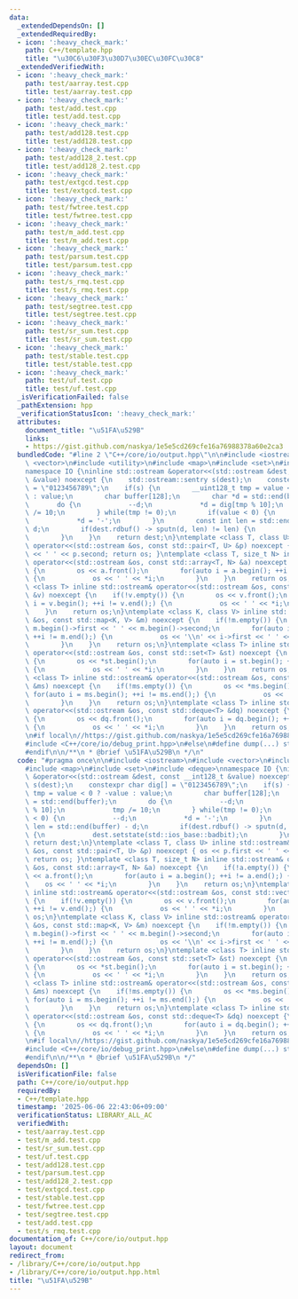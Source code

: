 ```yaml
---
data:
  _extendedDependsOn: []
  _extendedRequiredBy:
  - icon: ':heavy_check_mark:'
    path: C++/template.hpp
    title: "\u30C6\u30F3\u30D7\u30EC\u30FC\u30C8"
  _extendedVerifiedWith:
  - icon: ':heavy_check_mark:'
    path: test/aarray.test.cpp
    title: test/aarray.test.cpp
  - icon: ':heavy_check_mark:'
    path: test/add.test.cpp
    title: test/add.test.cpp
  - icon: ':heavy_check_mark:'
    path: test/add128.test.cpp
    title: test/add128.test.cpp
  - icon: ':heavy_check_mark:'
    path: test/add128_2.test.cpp
    title: test/add128_2.test.cpp
  - icon: ':heavy_check_mark:'
    path: test/extgcd.test.cpp
    title: test/extgcd.test.cpp
  - icon: ':heavy_check_mark:'
    path: test/fwtree.test.cpp
    title: test/fwtree.test.cpp
  - icon: ':heavy_check_mark:'
    path: test/m_add.test.cpp
    title: test/m_add.test.cpp
  - icon: ':heavy_check_mark:'
    path: test/parsum.test.cpp
    title: test/parsum.test.cpp
  - icon: ':heavy_check_mark:'
    path: test/s_rmq.test.cpp
    title: test/s_rmq.test.cpp
  - icon: ':heavy_check_mark:'
    path: test/segtree.test.cpp
    title: test/segtree.test.cpp
  - icon: ':heavy_check_mark:'
    path: test/sr_sum.test.cpp
    title: test/sr_sum.test.cpp
  - icon: ':heavy_check_mark:'
    path: test/stable.test.cpp
    title: test/stable.test.cpp
  - icon: ':heavy_check_mark:'
    path: test/uf.test.cpp
    title: test/uf.test.cpp
  _isVerificationFailed: false
  _pathExtension: hpp
  _verificationStatusIcon: ':heavy_check_mark:'
  attributes:
    document_title: "\u51FA\u529B"
    links:
    - https://gist.github.com/naskya/1e5e5cd269cfe16a76988378a60e2ca3
  bundledCode: "#line 2 \"C++/core/io/output.hpp\"\n\n#include <iostream>\n#include\
    \ <vector>\n#include <utility>\n#include <map>\n#include <set>\n#include <deque>\n\
    namespace IO {\ninline std::ostream &operator<<(std::ostream &dest, const __int128_t\
    \ &value) noexcept {\n    std::ostream::sentry s(dest);\n    constexpr char dig[]\
    \ = \"0123456789\";\n    if(s) {\n        __uint128_t tmp = value < 0 ? -value\
    \ : value;\n        char buffer[128];\n        char *d = std::end(buffer);\n \
    \       do {\n            --d;\n            *d = dig[tmp % 10];\n            tmp\
    \ /= 10;\n        } while(tmp != 0);\n        if(value < 0) {\n            --d;\n\
    \            *d = '-';\n        }\n        const int len = std::end(buffer) -\
    \ d;\n        if(dest.rdbuf() -> sputn(d, len) != len) {\n            dest.setstate(std::ios_base::badbit);\n\
    \        }\n    }\n    return dest;\n}\ntemplate <class T, class U> inline std::ostream&\
    \ operator<<(std::ostream &os, const std::pair<T, U> &p) noexcept { os << p.first\
    \ << ' ' << p.second; return os; }\ntemplate <class T, size_t N> inline std::ostream&\
    \ operator<<(std::ostream &os, const std::array<T, N> &a) noexcept {\n    if(!a.empty())\
    \ {\n        os << a.front();\n        for(auto i = a.begin(); ++i != a.end();)\
    \ {\n            os << ' ' << *i;\n        }\n    }\n    return os;\n}\ntemplate\
    \ <class T> inline std::ostream& operator<<(std::ostream &os, const std::vector<T>\
    \ &v) noexcept {\n    if(!v.empty()) {\n        os << v.front();\n        for(auto\
    \ i = v.begin(); ++i != v.end();) {\n            os << ' ' << *i;\n        }\n\
    \    }\n    return os;\n}\ntemplate <class K, class V> inline std::ostream& operator<<(std::ostream\
    \ &os, const std::map<K, V> &m) noexcept {\n    if(!m.empty()) {\n        os <<\
    \ m.begin()->first << ' ' << m.begin()->second;\n        for(auto i = m.begin();\
    \ ++i != m.end();) {\n            os << '\\n' << i->first << ' ' << i->second;\n\
    \        }\n    }\n    return os;\n}\ntemplate <class T> inline std::ostream&\
    \ operator<<(std::ostream &os, const std::set<T> &st) noexcept {\n    if(st.size())\
    \ {\n        os << *st.begin();\n        for(auto i = st.begin(); ++i != st.end();)\
    \ {\n            os << ' ' << *i;\n        }\n    }\n    return os;\n}\ntemplate\
    \ <class T> inline std::ostream& operator<<(std::ostream &os, const std::multiset<T>\
    \ &ms) noexcept {\n    if(!ms.empty()) {\n        os << *ms.begin();\n       \
    \ for(auto i = ms.begin(); ++i != ms.end();) {\n            os << ' ' << *i;\n\
    \        }\n    }\n    return os;\n}\ntemplate <class T> inline std::ostream&\
    \ operator<<(std::ostream &os, const std::deque<T> &dq) noexcept {\n    if(!dq.empty())\
    \ {\n        os << dq.front();\n        for(auto i = dq.begin(); ++i != dq.end();)\
    \ {\n            os << ' ' << *i;\n        }\n    }\n    return os;\n}\n} // IO\n\
    \n#if local\n//https://gist.github.com/naskya/1e5e5cd269cfe16a76988378a60e2ca3\n\
    #include <C++/core/io/debug_print.hpp>\n#else\n#define dump(...) static_cast<void>(0)\n\
    #endif\n\n/**\n * @brief \u51FA\u529B\n */\n"
  code: "#pragma once\n\n#include <iostream>\n#include <vector>\n#include <utility>\n\
    #include <map>\n#include <set>\n#include <deque>\nnamespace IO {\ninline std::ostream\
    \ &operator<<(std::ostream &dest, const __int128_t &value) noexcept {\n    std::ostream::sentry\
    \ s(dest);\n    constexpr char dig[] = \"0123456789\";\n    if(s) {\n        __uint128_t\
    \ tmp = value < 0 ? -value : value;\n        char buffer[128];\n        char *d\
    \ = std::end(buffer);\n        do {\n            --d;\n            *d = dig[tmp\
    \ % 10];\n            tmp /= 10;\n        } while(tmp != 0);\n        if(value\
    \ < 0) {\n            --d;\n            *d = '-';\n        }\n        const int\
    \ len = std::end(buffer) - d;\n        if(dest.rdbuf() -> sputn(d, len) != len)\
    \ {\n            dest.setstate(std::ios_base::badbit);\n        }\n    }\n   \
    \ return dest;\n}\ntemplate <class T, class U> inline std::ostream& operator<<(std::ostream\
    \ &os, const std::pair<T, U> &p) noexcept { os << p.first << ' ' << p.second;\
    \ return os; }\ntemplate <class T, size_t N> inline std::ostream& operator<<(std::ostream\
    \ &os, const std::array<T, N> &a) noexcept {\n    if(!a.empty()) {\n        os\
    \ << a.front();\n        for(auto i = a.begin(); ++i != a.end();) {\n        \
    \    os << ' ' << *i;\n        }\n    }\n    return os;\n}\ntemplate <class T>\
    \ inline std::ostream& operator<<(std::ostream &os, const std::vector<T> &v) noexcept\
    \ {\n    if(!v.empty()) {\n        os << v.front();\n        for(auto i = v.begin();\
    \ ++i != v.end();) {\n            os << ' ' << *i;\n        }\n    }\n    return\
    \ os;\n}\ntemplate <class K, class V> inline std::ostream& operator<<(std::ostream\
    \ &os, const std::map<K, V> &m) noexcept {\n    if(!m.empty()) {\n        os <<\
    \ m.begin()->first << ' ' << m.begin()->second;\n        for(auto i = m.begin();\
    \ ++i != m.end();) {\n            os << '\\n' << i->first << ' ' << i->second;\n\
    \        }\n    }\n    return os;\n}\ntemplate <class T> inline std::ostream&\
    \ operator<<(std::ostream &os, const std::set<T> &st) noexcept {\n    if(st.size())\
    \ {\n        os << *st.begin();\n        for(auto i = st.begin(); ++i != st.end();)\
    \ {\n            os << ' ' << *i;\n        }\n    }\n    return os;\n}\ntemplate\
    \ <class T> inline std::ostream& operator<<(std::ostream &os, const std::multiset<T>\
    \ &ms) noexcept {\n    if(!ms.empty()) {\n        os << *ms.begin();\n       \
    \ for(auto i = ms.begin(); ++i != ms.end();) {\n            os << ' ' << *i;\n\
    \        }\n    }\n    return os;\n}\ntemplate <class T> inline std::ostream&\
    \ operator<<(std::ostream &os, const std::deque<T> &dq) noexcept {\n    if(!dq.empty())\
    \ {\n        os << dq.front();\n        for(auto i = dq.begin(); ++i != dq.end();)\
    \ {\n            os << ' ' << *i;\n        }\n    }\n    return os;\n}\n} // IO\n\
    \n#if local\n//https://gist.github.com/naskya/1e5e5cd269cfe16a76988378a60e2ca3\n\
    #include <C++/core/io/debug_print.hpp>\n#else\n#define dump(...) static_cast<void>(0)\n\
    #endif\n\n/**\n * @brief \u51FA\u529B\n */"
  dependsOn: []
  isVerificationFile: false
  path: C++/core/io/output.hpp
  requiredBy:
  - C++/template.hpp
  timestamp: '2025-06-06 22:43:06+09:00'
  verificationStatus: LIBRARY_ALL_AC
  verifiedWith:
  - test/aarray.test.cpp
  - test/m_add.test.cpp
  - test/sr_sum.test.cpp
  - test/uf.test.cpp
  - test/add128.test.cpp
  - test/parsum.test.cpp
  - test/add128_2.test.cpp
  - test/extgcd.test.cpp
  - test/stable.test.cpp
  - test/fwtree.test.cpp
  - test/segtree.test.cpp
  - test/add.test.cpp
  - test/s_rmq.test.cpp
documentation_of: C++/core/io/output.hpp
layout: document
redirect_from:
- /library/C++/core/io/output.hpp
- /library/C++/core/io/output.hpp.html
title: "\u51FA\u529B"
---
```

